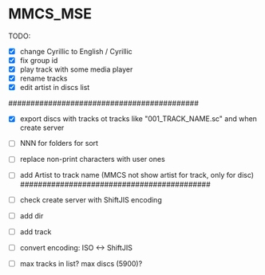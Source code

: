 # MMCS_MSE

TODO:
- [x] change Cyrillic to English / Cyrillic
- [x] fix group id
- [x] play track with some media player
- [x] rename tracks
- [x] edit artist in discs list  

###########################################  
- [x] export discs with tracks ot tracks like "001_TRACK_NAME.sc" and when create server
- [ ] NNN for folders for sort  
- [ ] replace non-print characters with user ones
- [ ] add Artist to track name (MMCS not show artist for track, only for disc)
###########################################  

- [ ] check create server with ShiftJIS encoding
- [ ] add dir
- [ ] add track
- [ ] convert encoding: ISO <-> ShiftJIS
- [ ] max tracks in list? max discs (5900)?

